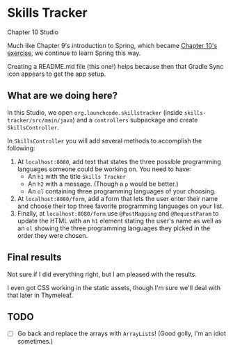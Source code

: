 # Skills Tracker

Chapter 10 Studio

Much like Chapter 9's introduction to Spring, which became [Chapter 10's exercise](https://github.com/jrcharney/hello-spring), we continue to learn Spring this way.

Creating a README.md file (this one!) helps because then that Gradle Sync icon appears to get the app setup.

## What are we doing here?

In this Studio, we open `org.launchcode.skillstracker` (inside `skills-tracker/src/main/java`) and a `controllers` subpackage and create `SkillsController`.

In `SkillsController` you will add several methods to accomplish the following:

1. At `localhost:8080`, add text that states the three possible programming languages someone could be working on. You need to have:
    * An `h1` with the title `Skills Tracker`
    * An `h2` with a message. (Though a `p` would be better.)
    * An `ol` containing three programming languages of your choosing.
2. At `localhost:8080/form`, add a form that lets the user enter their name and choose their top three favorite programming languages on your list.
3. Finally, at `localhost:8080/form` use `@PostMapping` and `@RequestParam` to update the HTML with an `h1` element stating the user's name as well as an `ol` showing the three programming languages they picked in the order they were chosen.


## Final results

Not sure if I did everything right, but I am pleased with the results.

I even got CSS working in the static assets, though I'm sure we'll deal with that later in Thymeleaf.

## TODO
* [ ] Go back and replace the arrays with `ArrayList`s! (Good golly, I'm an idiot sometimes.)